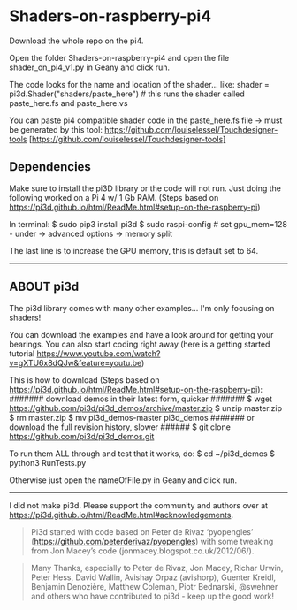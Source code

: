 # Shaders-on-raspberry-pi4

Download the whole repo on the pi4.

Open the folder Shaders-on-raspberry-pi4 and open the file shader_on_pi4_v1.py in Geany and click run.

The code looks for the name and location of the shader... like:
shader = pi3d.Shader("shaders/paste_here")  # this runs the shader called paste_here.fs and paste_here.vs

You can paste pi4 compatible shader code in the paste_here.fs file -> must be generated by this tool:
https://github.com/louiselessel/Touchdesigner-tools [https://github.com/louiselessel/Touchdesigner-tools]


## Dependencies

Make sure to install the pi3D library or the code will not run.
Just doing the following worked on a Pi 4 w/ 1 Gb RAM. (Steps based on https://pi3d.github.io/html/ReadMe.html#setup-on-the-raspberry-pi)

In terminal:
$ sudo pip3 install pi3d
$ sudo raspi-config # set gpu_mem=128 - under -> advanced options -> memory split

The last line is to increase the GPU memory, this is default set to 64.


-------------
## ABOUT pi3d

The pi3d library comes with many other examples... I'm only focusing on shaders!

You can download the examples and have a look around for getting your bearings. 
You can also start coding right away (here is a getting started tutorial https://www.youtube.com/watch?v=gXTU6x8dQJw&feature=youtu.be)

This is how to download (Steps based on https://pi3d.github.io/html/ReadMe.html#setup-on-the-raspberry-pi):
####### download demos in their latest form, quicker #######
$ wget https://github.com/pi3d/pi3d_demos/archive/master.zip
$ unzip master.zip
$ rm master.zip
$ mv pi3d_demos-master pi3d_demos
####### or download the full revision history, slower ######
$ git clone https://github.com/pi3d/pi3d_demos.git

To run them ALL through and test that it works, do:
$ cd ~/pi3d_demos
$ python3 RunTests.py

Otherwise just open the nameOfFile.py in Geany and click run.

-------------

I did not make pi3d.
Please support the community and authors over at https://pi3d.github.io/html/ReadMe.html#acknowledgements.

> Pi3d started with code based on Peter de Rivaz ‘pyopengles’ (https://github.com/peterderivaz/pyopengles) with some tweaking from Jon Macey’s code (jonmacey.blogspot.co.uk/2012/06/).

> Many Thanks, especially to Peter de Rivaz, Jon Macey, Richar Urwin, Peter Hess, David Wallin, Avishay Orpaz (avishorp), Guenter Kreidl, Benjamin Denozière, Matthew Coleman, Piotr Bednarski, @swehner and others who have contributed to pi3d - keep up the good work!
